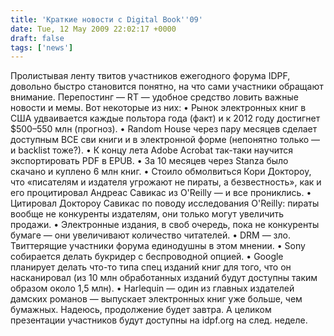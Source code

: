 ```yaml
---
title: 'Краткие новости с Digital Book''09'
date: Tue, 12 May 2009 22:02:17 +0000
draft: false
tags: ['news']
---
```


Пролистывая ленту твитов участников ежегодного форума IDPF, довольно быстро становится понятно, на что сами участники обращают внимание. Перепостинг — RT — удобное средство ловить важные новости и мемы. Вот некоторые из них: • Рынок электронных книг в США удваивается каждые польтора года (факт) и к 2012 году достигнет $500–550 млн (прогноз). • Random House через пару месяцев сделает доступным ВСЕ сви книги и в электронной форме (непонятно только — и backlist тоже?). • К концу лета Adobe Acrobat так-таки научится экспортировать PDF в EPUB. • За 10 месяцев через Stanza было скачано и куплено 6 млн книг. • Стоило обмолвиться Кори Доктороу, что «писателям и издателя угрожают не пираты, а безвестность», как и его процитировал Андреас Савикас из O'Reilly — и все прониклись. • Цитировал Доктороу Савикас по поводу исследования O'Reilly: пираты вообще не конкуренты издателям, они только могут увеличить продажи. • Электронные издания, в своб очередь, пока не конкуренты бумаге — они увеличивают количество читателей. • DRM — зло. Твиттерящие участники форума единодушны в этом мнении. • Sony собирается делать букридер с беспроводной опцией. • Google планирует делать что-то типа спец изданий книг для того, что он насканировал (из 10 млн обработанных изданий будут доступны таким образом около 1,5 млн). • Harlequin — один из главных издателей дамских романов — выпускает электронных книг уже больше, чем бумажных. Надеюсь, продолжение будет завтра. А целиком презентации участников будут доступны на idpf.org на след. неделе.